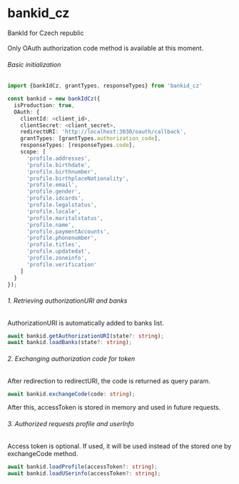 # bankid_cz
BankId for Czech republic<br><br>
Only OAuth authorization code method is available at this moment.

###### Basic initialization
```typescript
import {bankIdCz, grantTypes, responseTypes} from 'bankid_cz'

const bankid = new bankIdCz({
  isProduction: true,
  OAuth: {
    clientId: <client_id>,
    clientSecret: <client_secret>,
    redirectURI: 'http://localhost:3030/oauth/callback',
    grantTypes: [grantTypes.authorization_code],
    responseTypes: [responseTypes.code],
    scope: [
      'profile.addresses',
      'profile.birthdate',
      'profile.birthnumber',
      'profile.birthplaceNationality',
      'profile.email',
      'profile.gender',
      'profile.idcards',
      'profile.legalstatus',
      'profile.locale',
      'profile.maritalstatus',
      'profile.name',
      'profile.paymentAccounts',
      'profile.phonenumber',
      'profile.titles',
      'profile.updatedat',
      'profile.zoneinfo',
      'profile.verification'
    ]
  }
});
```
###### 1. Retrieving authorizationURI and banks
AuthorizationURI is automatically added to banks list.
```typescript
await bankid.getAuthorizationURI(state?: string);
await bankid.loadBanks(state?: string);
```
###### 2. Exchanging authorization code for token
After redirection to redirectURI, the code is returned as query param.
```typescript
await bankid.exchangeCode(code: string);
```
After this, accessToken is stored in memory and used in future requests.

###### 3. Authorized requests profile and userInfo
Access token is optional. If used, it will be used instead of the stored one by exchangeCode method.
```typescript
await bankid.loadProfile(accessToken?: string);
await bankid.loadUSerinfo(accessToken?: string);
```

